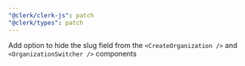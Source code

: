 ```yaml
---
"@clerk/clerk-js": patch
"@clerk/types": patch
---
```


Add option to hide the slug field from the `<CreateOrganization />` and `<OrganizationSwitcher />` components
